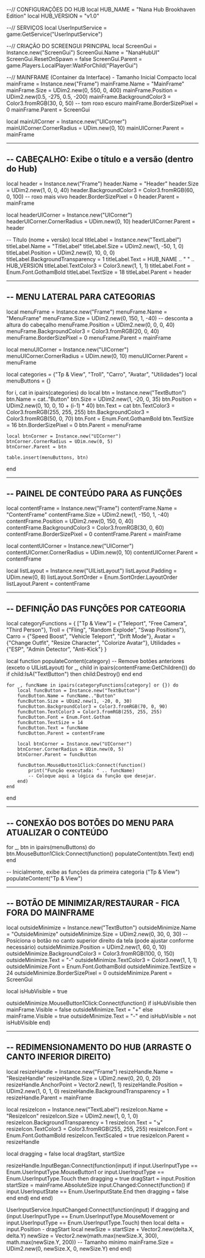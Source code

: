 --// CONFIGURAÇÕES DO HUB
local HUB_NAME = "Nana Hub Brookhaven Edition"
local HUB_VERSION = "v1.0"

--// SERVIÇOS
local UserInputService = game:GetService("UserInputService")

--// CRIAÇÃO DO SCREENGUI PRINCIPAL
local ScreenGui = Instance.new("ScreenGui")
ScreenGui.Name = "NanaHubUI"
ScreenGui.ResetOnSpawn = false
ScreenGui.Parent = game.Players.LocalPlayer:WaitForChild("PlayerGui")

--// MAINFRAME (Container da Interface) - Tamanho Inicial Compacto
local mainFrame = Instance.new("Frame")
mainFrame.Name = "MainFrame"
mainFrame.Size = UDim2.new(0, 550, 0, 400)
mainFrame.Position = UDim2.new(0.5, -275, 0.5, -200)
mainFrame.BackgroundColor3 = Color3.fromRGB(30, 0, 50)   -- tom roxo escuro
mainFrame.BorderSizePixel = 0
mainFrame.Parent = ScreenGui

local mainUICorner = Instance.new("UICorner")
mainUICorner.CornerRadius = UDim.new(0, 10)
mainUICorner.Parent = mainFrame

-------------------------------------------------------------------
-- CABEÇALHO: Exibe o título e a versão (dentro do Hub)
-------------------------------------------------------------------
local header = Instance.new("Frame")
header.Name = "Header"
header.Size = UDim2.new(1, 0, 0, 40)
header.BackgroundColor3 = Color3.fromRGB(60, 0, 100)  -- roxo mais vivo
header.BorderSizePixel = 0
header.Parent = mainFrame

local headerUICorner = Instance.new("UICorner")
headerUICorner.CornerRadius = UDim.new(0, 10)
headerUICorner.Parent = header

-- Título (nome + versão)
local titleLabel = Instance.new("TextLabel")
titleLabel.Name = "TitleLabel"
titleLabel.Size = UDim2.new(1, -50, 1, 0)
titleLabel.Position = UDim2.new(0, 10, 0, 0)
titleLabel.BackgroundTransparency = 1
titleLabel.Text = HUB_NAME .. " " .. HUB_VERSION
titleLabel.TextColor3 = Color3.new(1, 1, 1)
titleLabel.Font = Enum.Font.GothamBold
titleLabel.TextSize = 18
titleLabel.Parent = header

-------------------------------------------------------------------
-- MENU LATERAL PARA CATEGORIAS
-------------------------------------------------------------------
local menuFrame = Instance.new("Frame")
menuFrame.Name = "MenuFrame"
menuFrame.Size = UDim2.new(0, 150, 1, -40)  -- desconta a altura do cabeçalho
menuFrame.Position = UDim2.new(0, 0, 0, 40)
menuFrame.BackgroundColor3 = Color3.fromRGB(20, 0, 40)
menuFrame.BorderSizePixel = 0
menuFrame.Parent = mainFrame

local menuUICorner = Instance.new("UICorner")
menuUICorner.CornerRadius = UDim.new(0, 10)
menuUICorner.Parent = menuFrame

local categories = {"Tp & View", "Troll", "Carro", "Avatar", "Utilidades"}
local menuButtons = {}

for i, cat in ipairs(categories) do
    local btn = Instance.new("TextButton")
    btn.Name = cat.."Button"
    btn.Size = UDim2.new(1, -20, 0, 35)
    btn.Position = UDim2.new(0, 10, 0, 10 + (i-1) * 40)
    btn.Text = cat
    btn.TextColor3 = Color3.fromRGB(255, 255, 255)
    btn.BackgroundColor3 = Color3.fromRGB(50, 0, 70)
    btn.Font = Enum.Font.GothamBold
    btn.TextSize = 16
    btn.BorderSizePixel = 0
    btn.Parent = menuFrame

    local btnCorner = Instance.new("UICorner")
    btnCorner.CornerRadius = UDim.new(0, 5)
    btnCorner.Parent = btn

    table.insert(menuButtons, btn)
end

-------------------------------------------------------------------
-- PAINEL DE CONTEÚDO PARA AS FUNÇÕES
-------------------------------------------------------------------
local contentFrame = Instance.new("Frame")
contentFrame.Name = "ContentFrame"
contentFrame.Size = UDim2.new(1, -150, 1, -40)
contentFrame.Position = UDim2.new(0, 150, 0, 40)
contentFrame.BackgroundColor3 = Color3.fromRGB(30, 0, 60)
contentFrame.BorderSizePixel = 0
contentFrame.Parent = mainFrame

local contentUICorner = Instance.new("UICorner")
contentUICorner.CornerRadius = UDim.new(0, 10)
contentUICorner.Parent = contentFrame

local listLayout = Instance.new("UIListLayout")
listLayout.Padding = UDim.new(0, 8)
listLayout.SortOrder = Enum.SortOrder.LayoutOrder
listLayout.Parent = contentFrame

-------------------------------------------------------------------
-- DEFINIÇÃO DAS FUNÇÕES POR CATEGORIA
-------------------------------------------------------------------
local categoryFunctions = {
    ["Tp & View"] = {"Teleport", "Free Camera", "Third Person"},
    Troll = {"Fling", "Random Explode", "Swap Positions"},
    Carro = {"Speed Boost", "Vehicle Teleport", "Drift Mode"},
    Avatar = {"Change Outfit", "Resize Character", "Colorize Avatar"},
    Utilidades = {"ESP", "Admin Detector", "Anti-Kick"}
}

local function populateContent(category)
    -- Remove botões anteriores (exceto o UIListLayout)
    for _, child in ipairs(contentFrame:GetChildren()) do
        if child:IsA("TextButton") then
            child:Destroy()
        end
    end

    for _, funcName in ipairs(categoryFunctions[category] or {}) do
        local funcButton = Instance.new("TextButton")
        funcButton.Name = funcName.."Button"
        funcButton.Size = UDim2.new(1, -20, 0, 30)
        funcButton.BackgroundColor3 = Color3.fromRGB(70, 0, 90)
        funcButton.TextColor3 = Color3.fromRGB(255, 255, 255)
        funcButton.Font = Enum.Font.Gotham
        funcButton.TextSize = 14
        funcButton.Text = funcName
        funcButton.Parent = contentFrame

        local btnCorner = Instance.new("UICorner")
        btnCorner.CornerRadius = UDim.new(0, 5)
        btnCorner.Parent = funcButton

        funcButton.MouseButton1Click:Connect(function()
            print("Função executada: " .. funcName)
            -- Coloque aqui a lógica da função que desejar.
        end)
    end
end

-------------------------------------------------------------------
-- CONEXÃO DOS BOTÕES DO MENU PARA ATUALIZAR O CONTEÚDO
-------------------------------------------------------------------
for _, btn in ipairs(menuButtons) do
    btn.MouseButton1Click:Connect(function()
        populateContent(btn.Text)
    end)
end

-- Inicialmente, exibe as funções da primeira categoria ("Tp & View")
populateContent("Tp & View")

-------------------------------------------------------------------
-- BOTÃO DE MINIMIZAR/RESTAURAR - FICA FORA DO MAINFRAME
-------------------------------------------------------------------
local outsideMinimize = Instance.new("TextButton")
outsideMinimize.Name = "OutsideMinimize"
outsideMinimize.Size = UDim2.new(0, 30, 0, 30)
-- Posiciona o botão no canto superior direito da tela (pode ajustar conforme necessário)
outsideMinimize.Position = UDim2.new(1, 60, 0, 10)
outsideMinimize.BackgroundColor3 = Color3.fromRGB(100, 0, 150)
outsideMinimize.Text = "-"
outsideMinimize.TextColor3 = Color3.new(1, 1, 1)
outsideMinimize.Font = Enum.Font.GothamBold
outsideMinimize.TextSize = 24
outsideMinimize.BorderSizePixel = 0
outsideMinimize.Parent = ScreenGui

local isHubVisible = true

outsideMinimize.MouseButton1Click:Connect(function()
    if isHubVisible then
        mainFrame.Visible = false
        outsideMinimize.Text = "+"
    else
        mainFrame.Visible = true
        outsideMinimize.Text = "-"
    end
    isHubVisible = not isHubVisible
end)

-------------------------------------------------------------------
-- REDIMENSIONAMENTO DO HUB (ARRASTE O CANTO INFERIOR DIREITO)
-------------------------------------------------------------------
local resizeHandle = Instance.new("Frame")
resizeHandle.Name = "ResizeHandle"
resizeHandle.Size = UDim2.new(0, 20, 0, 20)
resizeHandle.AnchorPoint = Vector2.new(1, 1)
resizeHandle.Position = UDim2.new(1, 0, 1, 0)
resizeHandle.BackgroundTransparency = 1
resizeHandle.Parent = mainFrame

local resizeIcon = Instance.new("TextLabel")
resizeIcon.Name = "ResizeIcon"
resizeIcon.Size = UDim2.new(1, 0, 1, 0)
resizeIcon.BackgroundTransparency = 1
resizeIcon.Text = "↘"
resizeIcon.TextColor3 = Color3.fromRGB(255, 255, 255)
resizeIcon.Font = Enum.Font.GothamBold
resizeIcon.TextScaled = true
resizeIcon.Parent = resizeHandle

local dragging = false
local dragStart, startSize

resizeHandle.InputBegan:Connect(function(input)
    if input.UserInputType == Enum.UserInputType.MouseButton1 or input.UserInputType == Enum.UserInputType.Touch then
        dragging = true
        dragStart = input.Position
        startSize = mainFrame.AbsoluteSize
        input.Changed:Connect(function()
            if input.UserInputState == Enum.UserInputState.End then
                dragging = false
            end
        end)
    end
end)

UserInputService.InputChanged:Connect(function(input)
    if dragging and (input.UserInputType == Enum.UserInputType.MouseMovement or input.UserInputType == Enum.UserInputType.Touch) then
        local delta = input.Position - dragStart
        local newSize = startSize + Vector2.new(delta.X, delta.Y)
        newSize = Vector2.new(math.max(newSize.X, 300), math.max(newSize.Y, 200)) -- Tamanho mínimo
        mainFrame.Size = UDim2.new(0, newSize.X, 0, newSize.Y)
    end
end)
